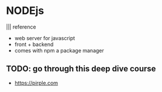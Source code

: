 # NODEjs
||| reference

- web server for javascript
- front + backend
- comes with npm a package manager

## TODO: go through this deep dive course
- https://pirple.com
